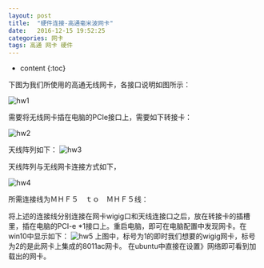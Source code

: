 ```yaml
---
layout: post
title:  "硬件连接-高通毫米波网卡"
date:   2016-12-15 19:52:25
categories: 网卡
tags: 高通 网卡 硬件
---
```


* content
{:toc}


下图为我们所使用的高通无线网卡，各接口说明如图所示：
 
![hw1]()

需要将无线网卡插在电脑的PCIe接口上，需要如下转接卡：


![hw2]()


 


天线阵列如下：
![hw3]()

天线阵列与无线网卡连接方式如下，

![hw4]()

所需连接线为ＭＨＦ５　ｔｏ　ＭＨＦ５线：
 
将上述的连接线分别连接在网卡wigig口和天线连接口之后，放在转接卡的插槽里，插在电脑的PCI-e *1接口上。重启电脑，即可在电脑配置中发现网卡。在win10中显示如下：
![hw5]()
上图中，标号为1的即时我们想要的wigig网卡，标号为2的是此网卡上集成的8011ac网卡。
在ubuntu中直接在设置》网络即可看到加载出的网卡。
